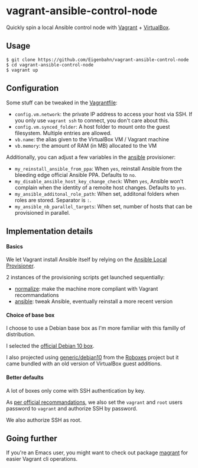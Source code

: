 # vagrant-ansible-control-node

Quickly spin a local Ansible control node with [Vagrant](https://www.vagrantup.com/) + [VirtualBox](https://www.virtualbox.org/).


## Usage

    $ git clone https://github.com/Eigenbahn/vagrant-ansible-control-node
    $ cd vagrant-ansible-control-node
    $ vagrant up


## Configuration

Some stuff can be tweaked in the [Vagrantfile](./Vagrantfile):

- `config.vm.network`: the private IP address to access your host via SSH. If you only use `vagrant ssh` to connect, you don't care about this.
- `config.vm.synced_folder`: A host folder to mount onto the guest filesystem. Multiple entries are allowed.
- `vb.name`: the alias given to the VirtualBox VM / Vagrant machine
- `vb.memory`: the amount of RAM (in MB) allocated to the VM

Additionally, you can adjust a few variables in the [ansible](./provision/ansible.yml) provisioner:

 - `my_reinstall_ansible_from_ppa`: When `yes`, reinstall Ansible from the bleeding edge official Ansible PPA. Defaults to `no`.
 - `my_disable_ansible_host_key_change_check`: When `yes`, Ansible won't complain when the identity of a remoite host changes. Defaults to `yes`.
 - `my_ansible_additonal_role_path`: When set, additonal folders when roles are stored. Separator is `:`.
 - `my_ansible_nb_parallel_targets`: When set, number of hosts that can be provisioned in parallel.


## Implementation details

#### Basics

We let Vagrant install Ansible itself by relying on the [Ansible Local Provisioner](https://www.vagrantup.com/docs/provisioning/ansible_local).

2 instances of the provisioning scripts get launched sequentially:

 - [normalize](./provision/normalize.yml): make the machine more compliant with Vagrant recommandations
 - [ansible](./provision/ansible.yml): tweak Ansible, eventually reinstall a more recent version


#### Choice of base box

I choose to use a Debian base box as I'm more familiar with this familly of distribution.

I selected the [official Debian 10 box](https://app.vagrantup.com/debian/boxes/contrib-buster64).

I also projected using [generic/debian10](https://app.vagrantup.com/generic/boxes/debian10) from the [Roboxes](https://roboxes.org/) project but it came bundled with an old version of VirtualBox guest additions.


#### Better defaults

A lot of boxes only come with SSH authentication by key.

As [per official recommandations](https://www.vagrantup.com/docs/boxes/base#default-user-settings), we also set the `vagrant` and `root` users password to `vagrant` and authorize SSH by password.

We also authorize SSH as root.


## Going further

If you're an Emacs user, you might want to check out package [magrant](https://github.com/p3r7/magrant) for easier Vagrant cli operations.
